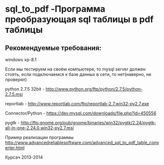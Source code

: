 sql_to_pdf -Программа преобразующая sql таблицы в pdf таблицы
==========

Рекомендуемые требования:
----------

windows xp-8.1

Если мы тестируем на своём компьютере, то mysql server должен стоять, если подключаемся к базе данных в сети, то нет(наверно, не проверял)

python 2.7.5 32bit - http://www.python.org/ftp/python/2.7.5/python-2.7.5.msi

reportlab - http://www.reportlab.com/ftp/reportlab-2.7.win32-py2.7.exe

Connector/Python - https://dev.mysql.com/downloads/file.php?id=450556

pygtk - http://ftp.gnome.org/pub/gnome/binaries/win32/pygtk/2.24/pygtk-all-in-one-2.24.0.win32-py2.7.msi



Пример реализации программы
http://www.advancedreliablesoftware.com/advanced_sql_to_pdf_table_converter.html


Курсач 2013-2014
